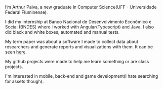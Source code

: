 I’m Arthur Paiva, a new graduate in Computer Science(UFF - Universidade Federal Fluminense).

I did my internship at Banco Nacional de Desenvolvimento Econômico e Social (BNDES) where I worked with Angular(Typescript) and Java. I also did black and white boxes, automated and manual tests.

My term paper was about a software I made to collect data about researchers and generate reports and visualizations with them. It can be seen [here](https://app.uff.br/riuff/handle/1/26700).

My github projects were made to help me learn something or are class projects.

I'm interested in mobile, back-end and game development(I hate searching for assets though).
